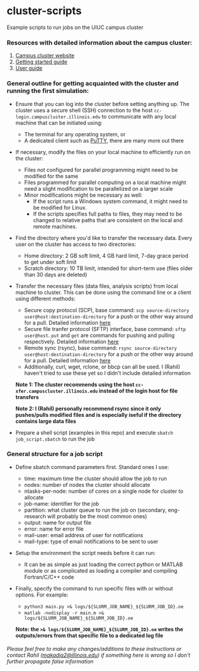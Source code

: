 # cluster-scripts
Example scripts to run jobs on the UIUC campus cluster

### Resources with detailed information about the campus cluster:
1. [Campus cluster website](https://campuscluster.illinois.edu/)
1. [Getting started guide](https://campuscluster.illinois.edu/resources/docs/start/)
1. [User guide](https://campuscluster.illinois.edu/resources/docs/user-guide/)

### General outline for getting acquainted with the cluster and running the first simulation:
* Ensure that you can log into the cluster before setting anything up. The cluster uses a secure shell (SSH) connection to the host `cc-login.campuscluster.illinois.edu` to communicate with any local machine that can be initiated using:
    * The terminal for any operating system, or
    * A dedicated client such as [PuTTY](https://www.chiark.greenend.org.uk/~sgtatham/putty/), there are many more out there
* If necessary, modify the files on your local machine to efficiently run on the cluster:
    * Files not configured for parallel programming might need to be modified for the same
    * Files programmed for parallel computing on a local machine might need a slight modification to be parallelized on a larger scale
    * Minor modifications might be necessary as well:
        * If the script runs a Windows system command, it might need to be modified for Linux. 
        * If the scripts specifies full paths to files, they may need to be changed to relative paths that are consistent on the local and remote machines.
* Find the directory where you'd like to transfer the necessary data. Every user on the cluster has access to two directories:
    * Home directory: 2 GB soft limit, 4 GB hard limit, 7-day grace period to get under soft limit
    * Scratch directory: 10 TB limit, intended for short-term use (files older than 30 days are deleted)
* Transfer the necessary files (data files, analysis scripts) from local machine to cluster. This can be done using the command line or a client using different methods:
    * Secure copy protocol (SCP), base command: `scp source-directory user@host:destination-directory` for a push or the other way around for a pull. Detailed information [here](https://linux.die.net/man/1/scp)
    * Secure file tranfer protocol (SFTP) interface, base command: `sftp user@host`. `put` and `get` are commands for pushing and pulling respectively. Detailed information [here](https://linux.die.net/man/1/sftp)
    * Remote sync (rsync), base command: `rsync source-directory user@host:destination-directory` for a push or the other way around for a pull. Detailed information [here](https://linux.die.net/man/1/rsync)
    * Additionally, curl, wget, rclone, or bbcp can all be used. I (Rahil) haven't tried to use these yet so I didn't include detailed information
    
    **Note 1: The cluster recommends using the host `cc-xfer.campuscluster.illinois.edu` instead of the login host for file transfers**
    
    **Note 2: I (Rahil) personally recommend rsync since it only pushes/pulls modified files and is especially iseful if the directory contains large data files**
* Prepare a shell script (examples in this repo) and execute `sbatch job_script.sbatch` to run the job

### General structure for a job script
* Define sbatch command parameters first. Standard ones I use:
    * time: maximum time the cluster should allow the job to run
    * nodes: number of nodes the cluster should allocate
    * ntasks-per-node: number of cores on a single node for cluster to allocate
    * job-name: identifier for the job
    * partition: what cluster queue to run the job on (secondary, eng-research will probably be the most common ones)
    * output: name for output file
    * error: name for error file
    * mail-user: email address of user for notifications
    * mail-type: type of email notifications to be sent to user
* Setup the environment the script needs before it can run:
    * It can be as simple as just loading the correct python or MATLAB module or as complicated as loading a compiler and compiling Fortran/C/C++ code
* Finally, specify the command to run specific files with or without options. For example:
    * `python3 main.py >& logs/${SLURM_JOB_NAME}_${SLURM_JOB_ID}.oe`
    * `matlab -nodisplay -r main.m >& logs/${SLURM_JOB_NAME}_${SLURM_JOB_ID}.oe`
    
    **Note: the `>& logs/${SLURM_JOB_NAME}_${SLURM_JOB_ID}.oe` writes the outputs/errors from that specific file to a dedicated log file**

###### Please feel free to make any changes/additions to these instructions or contact Rahil (makadia2@illinois.edu) if something here is wrong so I don't further propagate false information
